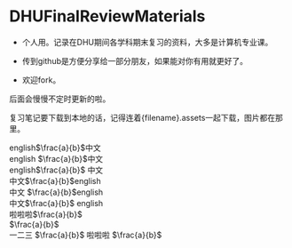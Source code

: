 # DHUFinalReviewMaterials

- 个人用。记录在DHU期间各学科期末复习的资料，大多是计算机专业课。

- 传到github是方便分享给一部分朋友，如果能对你有用就更好了。
- 欢迎fork。

后面会慢慢不定时更新的啦。

复习笔记要下载到本地的话，记得连着{filename}.assets一起下载，图片都在那里。

english$\frac{a}{b}$中文  
english $\frac{a}{b}$中文  
english$\frac{a}{b}$ 中文  
中文$\frac{a}{b}$english  
中文 $\frac{a}{b}$english  
中文$\frac{a}{b}$ english  
啦啦啦$\frac{a}{b}$  
$\frac{a}{b}$  
一二三 $\frac{a}{b}$ 
啦啦啦       $\frac{a}{b}$ 